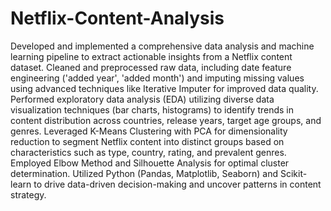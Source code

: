 # Netflix-Content-Analysis
Developed and implemented a comprehensive data analysis and machine learning pipeline to extract actionable insights from a Netflix content dataset. 
Cleaned and preprocessed raw data, including date feature engineering ('added year', 'added month') and imputing missing values using advanced techniques like Iterative Imputer for improved data quality. Performed exploratory data analysis (EDA) utilizing diverse data visualization techniques (bar charts, histograms) to identify trends in content distribution across countries, release years, target age groups, and genres. Leveraged K-Means Clustering with PCA for dimensionality reduction to segment Netflix content into distinct groups based on characteristics such as type, country, rating, and prevalent genres. Employed Elbow Method and Silhouette Analysis for optimal cluster determination. Utilized Python (Pandas, Matplotlib, Seaborn) and Scikit-learn to drive data-driven decision-making and uncover patterns in content strategy.
